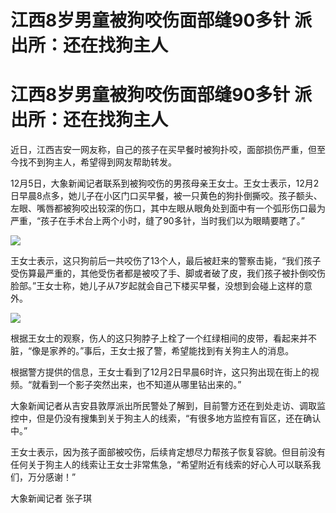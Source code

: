 # 江西8岁男童被狗咬伤面部缝90多针 派出所：还在找狗主人

# 江西8岁男童被狗咬伤面部缝90多针 派出所：还在找狗主人

近日，江西吉安一网友称，自己的孩子在买早餐时被狗扑咬，面部损伤严重，但至今找不到狗主人，希望得到网友帮助转发。

12月5日，大象新闻记者联系到被狗咬伤的男孩母亲王女士。王女士表示，12月2日早晨8点多，她儿子在小区门口买早餐，被一只黄色的狗扑倒撕咬。孩子额头、左眼、嘴唇都被狗咬出较深的伤口，其中左眼从眼角处到面中有一个弧形伤口最为严重，“孩子在手术台上两个小时，缝了90多针，当时我们以为眼睛要瞎了。”

![](https://inews.gtimg.com/om_bt/OBvCKogOI0BWLaCV5vVgNOdwVHDMwWKKqIfo6zQVJRb_8AA/1000)

王女士表示，这只狗前后一共咬伤了13个人，最后被赶来的警察击毙，“我们孩子受伤算最严重的，其他受伤者都是被咬了手、脚或者破了皮，我们孩子被扑倒咬伤脸部。”王女士称，她儿子从7岁起就会自己下楼买早餐，没想到会碰上这样的意外。

![](https://inews.gtimg.com/om_bt/OO1W0hlDOg6nz6vL-51b3-DCiXRuHrBnsCURvdYpD1wM4AA/1000)

根据王女士的观察，伤人的这只狗脖子上栓了一个红绿相间的皮带，看起来并不脏，“像是家养的。”事后，王女士报了警，希望能找到有关狗主人的消息。

根据警方提供的信息，王女士看到了12月2日早晨6时许，这只狗出现在街上的视频。“就看到一个影子突然出来，也不知道从哪里钻出来的。”

大象新闻记者从吉安县敦厚派出所民警处了解到，目前警方还在到处走访、调取监控中，但是仍没有搜集到关于狗主人的线索，“有很多地方监控有盲区，还在确认中。”

王女士表示，因为孩子面部被咬伤，后续肯定想尽力帮孩子恢复容貌。但目前没有任何关于狗主人的线索让王女士非常焦急，“希望附近有线索的好心人可以联系我们，万分感谢！”

大象新闻记者 张子琪

